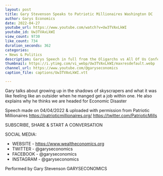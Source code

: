 ```yaml
---
layout: post
title: Gary Stevenson Speaks to Patriotic Millionaires Washington DC
author: Garys Economics
date: 2022-04-27
youtube_url: https://www.youtube.com/watch?v=Uw3TVAxLkWI
youtube_id: Uw3TVAxLkWI
view_count: 9730
like_count: 734
duration_seconds: 362
categories:
- News & Politics
description: Garys Speech in full from the Oligarchs vs All Of Us Conference organised by the Patriotic Millionaires in Washington DC, U.S.A.
thumbnail: https://i.ytimg.com/vi_webp/Uw3TVAxLkWI/maxresdefault.webp
channel_url: https://www.youtube.com/@garyseconomics
caption_file: captions/Uw3TVAxLkWI.vtt

---
```


Gary talks about growing up in the shadows of skyscrapers and what it was like feeling like an outsider when he manged get a job within one. He also explains why he thinks we are headed for Economic Disaster

Speech made on 04/04/2022 & uploaded with permission from Patriotic Millionaires
https://patrioticmillionaires.org/
https://twitter.com/PatrioticMills


SUBSCRIBE, SHARE & START A CONVERSATION


SOCIAL MEDIA:
- WEBSITE - https://www.wealtheconomics.org
- TWITTER - @garyseconomics
- FACEBOOK - @garyseconomics
- INSTAGRAM - @garyseconomics


Performed by Gary Stevenson
GARYSECONOMICS
